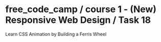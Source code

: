 # free_code_camp / course 1 - (New) Responsive Web Design / Task 18
Learn CSS Animation by Building a Ferris Wheel
